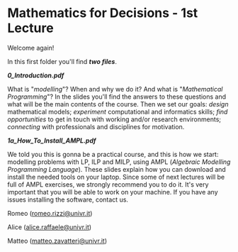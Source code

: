 # Mathematics for Decisions - 1st Lecture #

Welcome again!

In this first folder you'll find ***two files***.

***0\_Introduction.pdf***

What is "_modelling_"? When and why we do it? And what is "_Mathematical Programming_"?
In the slides you'll find the answers to these questions and what will be the main contents of the course.
Then we set our goals: _design_ mathematical models; _experiment_ computational and informatics skills; _find opportunities_ to get in touch with working and/or research environments; _connecting_ with professionals and disciplines for motivation.

***1a\_How\_To\_Install\_AMPL.pdf***

We told you this is gonna be a practical course, and this is how we start: modelling problems with LP, ILP and MILP, using AMPL (*Algebraic Modelling Programming Language*). These slides explain how you can download and install the needed tools on your laptop. Since some of next lectures will be full of AMPL exercises, we strongly recommend you to do it. It's very important that you will be able to work on your machine. If you have any issues installing the software, contact us.

Romeo (romeo.rizzi@univr.it)

Alice (alice.raffaele@univr.it)

Matteo (matteo.zavatteri@univr.it)